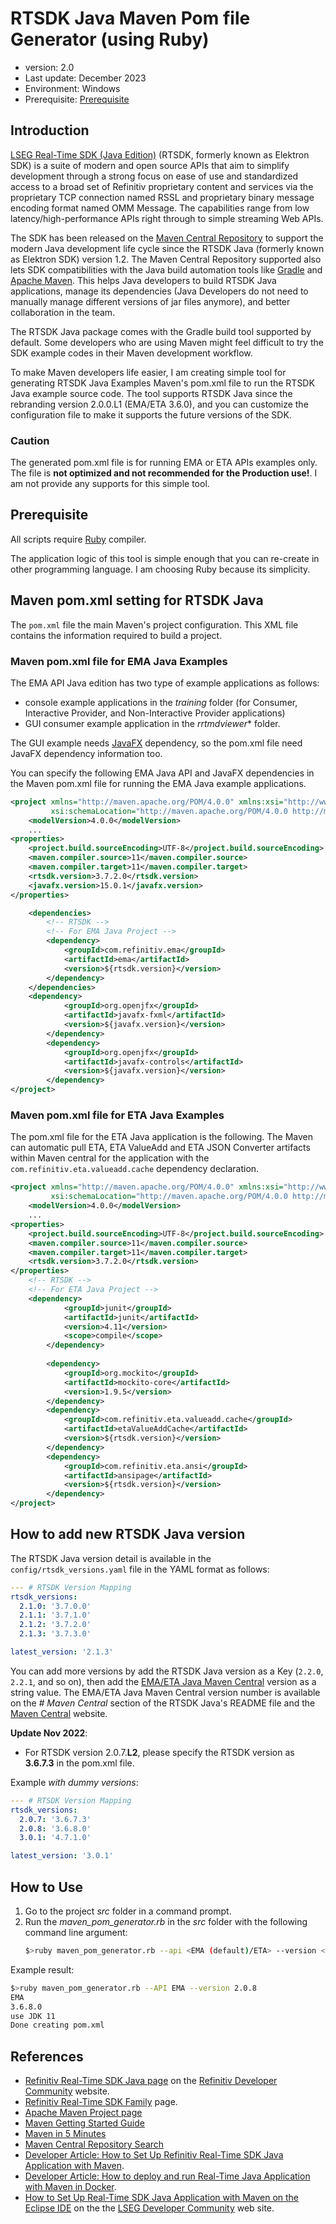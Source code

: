 # RTSDK Java Maven Pom file Generator (using Ruby)
- version: 2.0
- Last update: December 2023
- Environment: Windows
- Prerequisite: [Prerequisite](#prerequisite)

## <a id="Introduction"></a>Introduction

[LSEG Real-Time SDK (Java Edition)](https://developers.lseg.com/en/api-catalog/refinitiv-real-time-opnsrc/rt-sdk-java) (RTSDK, formerly known as Elektron SDK) is a suite of modern and open source APIs that aim to simplify development through a strong focus on ease of use and standardized access to a broad set of Refinitiv proprietary content and services via the proprietary TCP connection named RSSL and proprietary binary message encoding format named OMM Message. The capabilities range from low latency/high-performance APIs right through to simple streaming Web APIs. 

The SDK has been released on the [Maven Central Repository](https://central.sonatype.com/) to support the modern Java development life cycle since the RTSDK Java (formerly known as Elektron SDK) version 1.2. The Maven Central Repository supported also lets SDK compatibilities with the Java build automation tools like [Gradle](https://gradle.org/) and [Apache Maven](https://maven.apache.org/). This helps Java developers to build RTSDK Java applications, manage its dependencies (Java Developers do not need to manually manage different versions of jar files anymore), and better collaboration in the team.

The RTSDK Java package comes with the Gradle build tool supported by default. Some developers who are using Maven might feel difficult to try the SDK example codes in their Maven development workflow. 

To make Maven developers life easier, I am creating simple tool for generating RTSDK Java Examples Maven's pom.xml file to run the RTSDK Java example source code. The tool supports RTSDK Java since the rebranding version 2.0.0.L1 (EMA/ETA 3.6.0), and you can customize the configuration file to make it supports the future versions of the SDK.

### Caution

The generated pom.xml file is for running EMA or ETA APIs examples only. The file is **not optimized and not recommended for the Production use!**. I am not provide any supports for this simple tool.


## <a id="prerequisite"></a>Prerequisite

All scripts require [Ruby](https://www.ruby-lang.org/en/) compiler. 

The application logic of this tool is simple enough that you can re-create in other programming language. I am choosing Ruby because its simplicity. 

## <a id="rtsdkj_maven"></a>Maven pom.xml setting for RTSDK Java

The ```pom.xml``` file the main Maven's project configuration. This XML file contains the information required to build a project.

### Maven pom.xml file for EMA Java Examples

The EMA API Java edition has two type of example applications as follows:
- console example applications in the *training* folder (for Consumer, Interactive Provider, and Non-Interactive Provider applications)
- GUI consumer example application in the *rrtmdviewer** folder.

The GUI example needs [JavaFX](https://openjfx.io/) dependency, so the pom.xml file need JavaFX dependency information too.

You can specify the following EMA Java API and JavaFX dependencies in the Maven pom.xml file for running the EMA Java example applications.

```xml
<project xmlns="http://maven.apache.org/POM/4.0.0" xmlns:xsi="http://www.w3.org/2001/XMLSchema-instance"
         xsi:schemaLocation="http://maven.apache.org/POM/4.0.0 http://maven.apache.org/xsd/maven-4.0.0.xsd">
    <modelVersion>4.0.0</modelVersion>
    ...
<properties>
    <project.build.sourceEncoding>UTF-8</project.build.sourceEncoding>
    <maven.compiler.source>11</maven.compiler.source>
    <maven.compiler.target>11</maven.compiler.target>
    <rtsdk.version>3.7.2.0</rtsdk.version>
    <javafx.version>15.0.1</javafx.version>
</properties>

    <dependencies>
        <!-- RTSDK -->
        <!-- For EMA Java Project -->
        <dependency>
            <groupId>com.refinitiv.ema</groupId>
            <artifactId>ema</artifactId>
            <version>${rtsdk.version}</version>
        </dependency>
    </dependencies>
    <dependency>
			<groupId>org.openjfx</groupId>
			<artifactId>javafx-fxml</artifactId>
			<version>${javafx.version}</version>
		</dependency>
		<dependency>
			<groupId>org.openjfx</groupId>
			<artifactId>javafx-controls</artifactId>
			<version>${javafx.version}</version>
		</dependency>
</project>
```

### Maven pom.xml file for ETA Java Examples

The pom.xml file for the ETA Java application is the following. The Maven can automatic pull ETA, ETA ValueAdd and ETA JSON Converter artifacts within Maven central for the application with the ```com.refinitiv.eta.valueadd.cache``` dependency declaration.

```xml
<project xmlns="http://maven.apache.org/POM/4.0.0" xmlns:xsi="http://www.w3.org/2001/XMLSchema-instance"
         xsi:schemaLocation="http://maven.apache.org/POM/4.0.0 http://maven.apache.org/xsd/maven-4.0.0.xsd">
    <modelVersion>4.0.0</modelVersion>
    ...
<properties>
    <project.build.sourceEncoding>UTF-8</project.build.sourceEncoding>
    <maven.compiler.source>11</maven.compiler.source>
    <maven.compiler.target>11</maven.compiler.target>
    <rtsdk.version>3.7.2.0</rtsdk.version>
</properties>
    <!-- RTSDK -->
    <!-- For ETA Java Project -->
    <dependency>
			<groupId>junit</groupId>
			<artifactId>junit</artifactId>
			<version>4.11</version>
			<scope>compile</scope>
		</dependency>
        
		<dependency>
			<groupId>org.mockito</groupId>
			<artifactId>mockito-core</artifactId>
			<version>1.9.5</version>
		</dependency>
		<dependency>
			<groupId>com.refinitiv.eta.valueadd.cache</groupId>
			<artifactId>etaValueAddCache</artifactId>
			<version>${rtsdk.version}</version>
		</dependency>
		<dependency>
			<groupId>com.refinitiv.eta.ansi</groupId>
			<artifactId>ansipage</artifactId>
			<version>${rtsdk.version}</version>
		</dependency>
</project>
```

## How to add new RTSDK Java version

The RTSDK Java version detail is available in the ```config/rtsdk_versions.yaml``` file in the YAML format as follows:

``` YAML
--- # RTSDK Version Mapping
rtsdk_versions:
  2.1.0: '3.7.0.0'
  2.1.1: '3.7.1.0'
  2.1.2: '3.7.2.0'
  2.1.3: '3.7.3.0'

latest_version: '2.1.3'
```

You can add more versions by add the RTSDK Java version as a Key (```2.2.0```, ```2.2.1```, and so on), then add the [EMA/ETA Java Maven Central](https://central.sonatype.com/?smo=true) version as a string value. The EMA/ETA Java Maven Central version number is available on the *# Maven Central* section of the RTSDK Java's README file and the [Maven Central](https://central.sonatype.com/?smo=true) website.

**Update Nov 2022**: 
- For RTSDK version 2.0.7.**L2**, please specify the RTSDK version as **3.6.7.3** in the pom.xml file.

Example *with dummy versions*:
``` YAML
--- # RTSDK Version Mapping
rtsdk_versions:
  2.0.7: '3.6.7.3'
  2.0.8: '3.6.8.0'
  3.0.1: '4.7.1.0' 

latest_version: '3.0.1'
```

## How to Use

1. Go to the project *src* folder in a command prompt.
2. Run the *maven_pom_generator.rb* in the *src* folder with the following command line argument:
    ``` Bash
    $>ruby maven_pom_generator.rb --api <EMA (default)/ETA> --version <RTSDK version, ex 2.0.8>
    ```

Example result:
``` Bash
$>ruby maven_pom_generator.rb --API EMA --version 2.0.8
EMA
3.6.8.0
use JDK 11
Done creating pom.xml
```

## <a id="ref"></a>References

* [Refinitiv Real-Time SDK Java page](https://developers.lseg.com/en/api-catalog/refinitiv-real-time-opnsrc/rt-sdk-java) on the [Refinitiv Developer Community](https://developers.lseg.com/) website.
* [Refinitiv Real-Time SDK Family](https://developers.lseg.com/en/use-cases-catalog/refinitiv-real-time) page.
* [Apache Maven Project page](https://www.apache.org/)
* [Maven Getting Started Guide](https://maven.apache.org/guides/getting-started/)
* [Maven in 5 Minutes](https://maven.apache.org/guides/getting-started/maven-in-five-minutes.html)
* [Maven Central Repository Search](https://search.maven.org/)
* [Developer Article: How to Set Up Refinitiv Real-Time SDK Java Application with Maven](https://developers.lseg.com/en/article-catalog/article/how-to-set-up-refinitiv-real-time-sdk-java-application-with-mave).
* [Developer Article: How to deploy and run Real-Time Java Application with Maven in Docker](https://developers.lseg.com/en/article-catalog/article/how-to-deploy-and-run-real-time-java-application-with-maven-in-d).
* [How to Set Up Real-Time SDK Java Application with Maven on the Eclipse IDE](https://developers.lseg.com/en/article-catalog/article/how-to-set-up-real-time-sdk-java-application-with-maven-on-the-e) on the the [LSEG Developer Community](https://developers.lseg.com/) web site.
